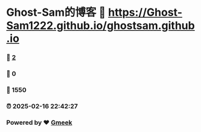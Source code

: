 # Ghost-Sam的博客 :link: https://Ghost-Sam1222.github.io/ghostsam.github.io 
### :page_facing_up: [2](https://Ghost-Sam1222.github.io/ghostsam.github.io/tag.html) 
### :speech_balloon: 0 
### :hibiscus: 1550 
### :alarm_clock: 2025-02-16 22:42:27 
### Powered by :heart: [Gmeek](https://github.com/Meekdai/Gmeek)
